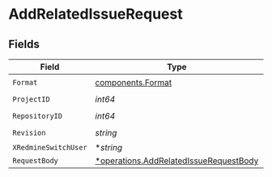 # AddRelatedIssueRequest


## Fields

| Field                                                                                           | Type                                                                                            | Required                                                                                        | Description                                                                                     | Example                                                                                         |
| ----------------------------------------------------------------------------------------------- | ----------------------------------------------------------------------------------------------- | ----------------------------------------------------------------------------------------------- | ----------------------------------------------------------------------------------------------- | ----------------------------------------------------------------------------------------------- |
| `Format`                                                                                        | [components.Format](../../models/components/format.md)                                          | :heavy_check_mark:                                                                              | N/A                                                                                             |                                                                                                 |
| `ProjectID`                                                                                     | *int64*                                                                                         | :heavy_check_mark:                                                                              | N/A                                                                                             |                                                                                                 |
| `RepositoryID`                                                                                  | *int64*                                                                                         | :heavy_check_mark:                                                                              | N/A                                                                                             |                                                                                                 |
| `Revision`                                                                                      | *string*                                                                                        | :heavy_check_mark:                                                                              | N/A                                                                                             |                                                                                                 |
| `XRedmineSwitchUser`                                                                            | **string*                                                                                       | :heavy_minus_sign:                                                                              | N/A                                                                                             | jsmith                                                                                          |
| `RequestBody`                                                                                   | [*operations.AddRelatedIssueRequestBody](../../models/operations/addrelatedissuerequestbody.md) | :heavy_minus_sign:                                                                              | N/A                                                                                             |                                                                                                 |